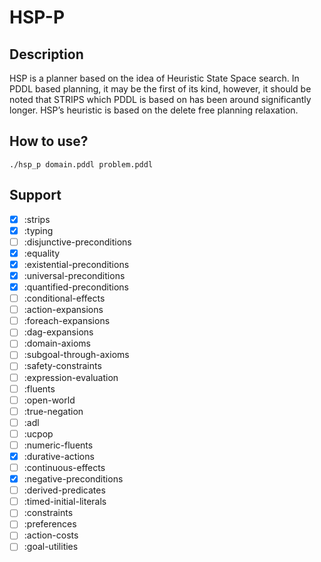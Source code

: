 # HSP-P
## Description

HSP is a planner based on the idea of Heuristic State Space search. In PDDL based planning, it may be the first of its kind, however, it should be noted that STRIPS which PDDL is based on has been around significantly longer. HSP’s heuristic is based on the delete free planning relaxation.

## How to use?

```console
./hsp_p domain.pddl problem.pddl
```

## Support

- [x] :strips
- [x] :typing
- [ ] :disjunctive-preconditions
- [x] :equality 
- [x] :existential-preconditions 
- [x] :universal-preconditions 
- [x] :quantified-preconditions 
- [ ] :conditional-effects 
- [ ] :action-expansions 
- [ ] :foreach-expansions 
- [ ] :dag-expansions 
- [ ] :domain-axioms 
- [ ] :subgoal-through-axioms 
- [ ] :safety-constraints 
- [ ] :expression-evaluation 
- [ ] :fluents 
- [ ] :open-world 
- [ ] :true-negation 
- [ ] :adl 
- [ ] :ucpop 
- [ ] :numeric-fluents 
- [x] :durative-actions 
- [ ] :continuous-effects 
- [x] :negative-preconditions
- [ ] :derived-predicates
- [ ] :timed-initial-literals
- [ ] :constraints
- [ ] :preferences
- [ ] :action-costs
- [ ] :goal-utilities
